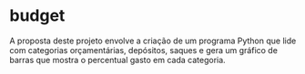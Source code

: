 # budget

A proposta deste projeto envolve a criação de um programa Python que lide com categorias orçamentárias, depósitos, saques e gera um gráfico de barras que mostra o percentual gasto em cada categoria.
